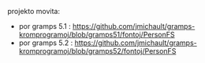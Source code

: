 
projekto movita:

* por gramps 5.1 : <https://github.com/jmichault/gramps-kromprogramoj/blob/gramps51/fontoj/PersonFS>
* por gramps 5.2 : <https://github.com/jmichault/gramps-kromprogramoj/blob/gramps52/fontoj/PersonFS>

